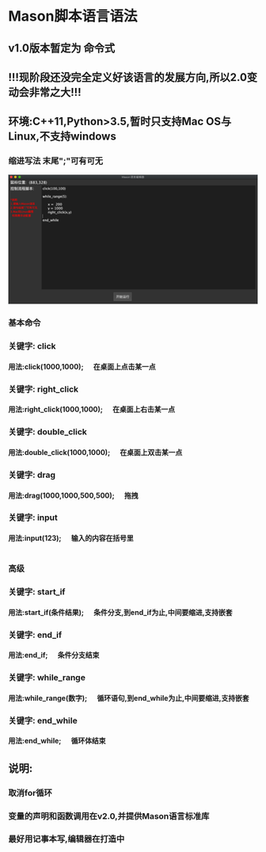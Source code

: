 # Mason脚本语言语法
## v1.0版本暂定为 命令式
## !!!现阶段还没完全定义好该语言的发展方向,所以2.0变动会非常之大!!!
## 环境:C++11,Python>3.5,暂时只支持Mac OS与Linux,不支持windows
### 缩进写法 末尾";"可有可无
![avatar](img.png)
### 基本命令
### 关键字: click
#### 用法:click(1000,1000);&nbsp;&nbsp;&nbsp;&nbsp;&nbsp;&nbsp;在桌面上点击某一点
### 关键字: right_click
#### 用法:right_click(1000,1000);&nbsp;&nbsp;&nbsp;&nbsp;&nbsp;&nbsp;在桌面上右击某一点
### 关键字: double_click
#### 用法:double_click(1000,1000);&nbsp;&nbsp;&nbsp;&nbsp;&nbsp;&nbsp;在桌面上双击某一点
### 关键字: drag
#### 用法:drag(1000,1000,500,500);&nbsp;&nbsp;&nbsp;&nbsp;&nbsp;&nbsp;拖拽
### 关键字: input
#### 用法:input(123);&nbsp;&nbsp;&nbsp;&nbsp;&nbsp;&nbsp;输入的内容在括号里
#
### 高级
### 关键字: start_if
#### 用法:start_if(条件结果);&nbsp;&nbsp;&nbsp;&nbsp;&nbsp;&nbsp;条件分支,到end_if为止,中间要缩进,支持嵌套
### 关键字: end_if
#### 用法:end_if;&nbsp;&nbsp;&nbsp;&nbsp;&nbsp;&nbsp;条件分支结束
### 关键字: while_range
#### 用法:while_range(数字);&nbsp;&nbsp;&nbsp;&nbsp;&nbsp;&nbsp;循环语句,到end_while为止,中间要缩进,支持嵌套
### 关键字: end_while
#### 用法:end_while;&nbsp;&nbsp;&nbsp;&nbsp;&nbsp;&nbsp;循环体结束

## 说明:
### 取消for循环
### 变量的声明和函数调用在v2.0,并提供Mason语言标准库
### 最好用记事本写,编辑器在打造中






